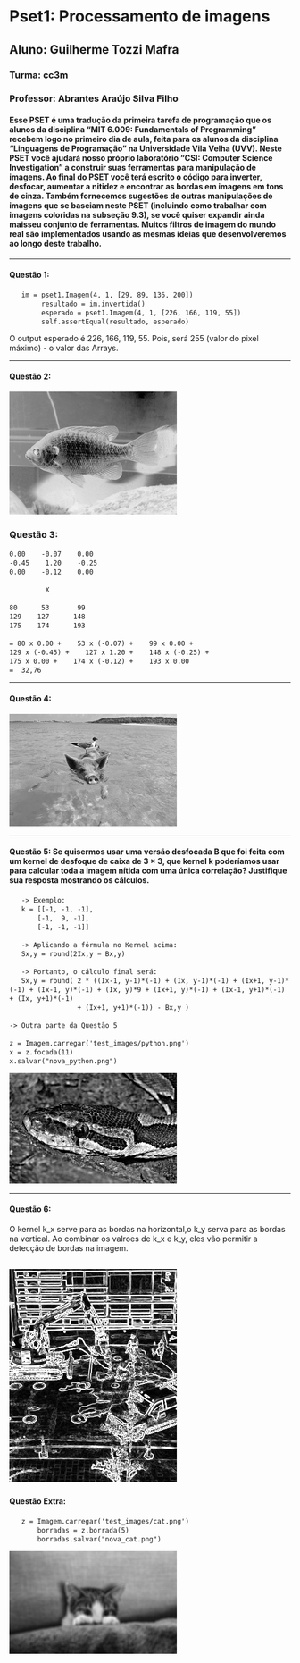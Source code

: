 # Pset1: Processamento de imagens
## Aluno: Guilherme Tozzi Mafra
### Turma: cc3m
### Professor: Abrantes Araújo Silva Filho
#### Esse PSET é uma tradução da primeira tarefa de programação que os alunos da disciplina “MIT 6.009: Fundamentals of Programming” recebem logo no primeiro dia de aula, feita para os alunos da disciplina “Linguagens de Programação” na Universidade Vila Velha (UVV). Neste PSET você ajudará nosso próprio laboratório “CSI: Computer Science Investigation” a construir suas ferramentas para manipulação de imagens. Ao final do PSET você terá escrito o código para inverter, desfocar, aumentar a nitidez e encontrar as bordas em imagens em tons de cinza. Também fornecemos sugestões de outras manipulações de imagens que se baseiam neste PSET (incluindo como trabalhar com imagens coloridas na subseção 9.3), se você quiser expandir ainda maisseu conjunto de ferramentas. Muitos filtros de imagem do mundo real são implementados usando as mesmas ideias que desenvolveremos ao longo deste trabalho.

--------------------------------------------------------------------------------------------------------------------------------------------------------------------

#### Questão 1:
       im = pset1.Imagem(4, 1, [29, 89, 136, 200])
            resultado = im.invertida()
            esperado = pset1.Imagem(4, 1, [226, 166, 119, 55])
            self.assertEqual(resultado, esperado)
            
 O output esperado é 226, 166, 119, 55. Pois, será 255 (valor do pixel máximo) - o valor das Arrays.        
            
----------------------------------------------------------------------------------------------------------------------------------------------------------
#### Questão 2:
![nova_bluegill.png](https://github.com/GuilhermeTozziMafra/Pset1/blob/main/imagens_pset1/nova_bluegill.png)
### Questão 3: 
    0.00    -0.07    0.00
    -0.45    1.20    -0.25
    0.00    -0.12    0.00

             X

    80      53       99
    129    127      148
    175    174      193

    = 80 x 0.00 +    53 x (-0.07) +    99 x 0.00 +
    129 x (-0.45) +    127 x 1.20 +    148 x (-0.25) +
    175 x 0.00 +    174 x (-0.12) +    193 x 0.00
    =  32,76

-------------------------------------------------------------------------------------------------------------------------------------------------------------
#### Questão 4:
![nova_pigbird.png](https://github.com/GuilhermeTozziMafra/Pset1/blob/main/imagens_pset1/nova_pigbird.png)

------------------------------------------------------------------------------------------------------------------------------------------------------------
#### Questão 5: Se quisermos usar uma versão desfocada B que foi feita com um kernel de desfoque de caixa de 3 × 3, que kernel k poderíamos usar para calcular toda a imagem nítida com uma única correlação? Justifique sua resposta mostrando os cálculos.
       -> Exemplo:
       k = [[-1, -1, -1],
           [-1,  9, -1],
           [-1, -1, -1]]
                  
       -> Aplicando a fórmula no Kernel acima:         
       Sx,y = round(2Ix,y − Bx,y)
       
       -> Portanto, o cálculo final será:
       Sx,y = round( 2 * ((Ix-1, y-1)*(-1) + (Ix, y-1)*(-1) + (Ix+1, y-1)*(-1) + (Ix-1, y)*(-1) + (Ix, y)*9 + (Ix+1, y)*(-1) + (Ix-1, y+1)*(-1) + (Ix, y+1)*(-1)
                     + (Ix+1, y+1)*(-1)) - Bx,y )
         
    -> Outra parte da Questão 5
   
    z = Imagem.carregar('test_images/python.png') 
    x = z.focada(11)
    x.salvar("nova_python.png")
![nova_python.png](https://github.com/GuilhermeTozziMafra/Pset1/blob/main/imagens_pset1/nova_python.png)

------------------------------------------------------------------------------------------------------------------------------------------------------------
#### Questão 6:
O kernel k_x serve para as bordas na horizontal,o k_y serva para as bordas na vertical. Ao combinar os valroes de k_x e k_y, eles vão permitir a detecção de bordas na imagem.

![nova_construct.png](https://github.com/GuilhermeTozziMafra/Pset1/blob/main/imagens_pset1/nova_construct.png)
-------------------------------------------------------------------------------------------------------------------------------------------------------------
#### Questão Extra:
       z = Imagem.carregar('test_images/cat.png') 
           borradas = z.borrada(5)
           borradas.salvar("nova_cat.png")
![nova_cat.png](https://github.com/GuilhermeTozziMafra/Pset1/blob/main/imagens_pset1/nova_cat.png)
